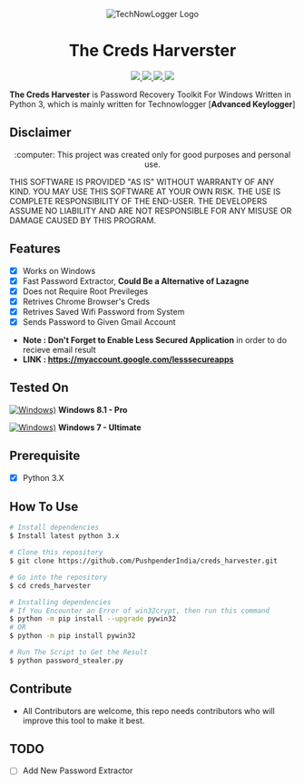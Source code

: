<p align="center">
  <img src="https://github.com/PushpenderIndia/creds_harvester/blob/master/img/Creds%20Harverter.png" alt="TechNowLogger Logo" />
</p>

<h1 align="center">The Creds Harverster</h1>
<p align="center">
    <a href="https://python.org">
    <img src="https://img.shields.io/badge/Python-3.7-green.svg">
  </a>
  <a href="https://github.com/PushpenderIndia/creds_harvester/blob/master/LICENSE">
    <img src="https://img.shields.io/badge/License-BSD%203-lightgrey.svg">
  </a>
  <a href="https://github.com/PushpenderIndia/creds_harvester/releases">
    <img src="https://img.shields.io/badge/Release-1.0-blue.svg">
  </a>
    <a href="https://github.com/PushpenderIndia/creds_harvester">
    <img src="https://img.shields.io/badge/Open%20Source-%E2%9D%A4-brightgreen.svg">
  </a>
</p>

           
**The Creds Harvester** is Password Recovery Toolkit For Windows Written in Python 3, which is mainly written for Technowlogger [**Advanced Keylogger**] 

## Disclaimer
<p align="center">
  :computer: This project was created only for good purposes and personal use.
</p>

THIS SOFTWARE IS PROVIDED "AS IS" WITHOUT WARRANTY OF ANY KIND. YOU MAY USE THIS SOFTWARE AT YOUR OWN RISK. THE USE IS COMPLETE RESPONSIBILITY OF THE END-USER. THE DEVELOPERS ASSUME NO LIABILITY AND ARE NOT RESPONSIBLE FOR ANY MISUSE OR DAMAGE CAUSED BY THIS PROGRAM.

## Features
- [x] Works on Windows
- [x] Fast Password Extractor, **Could Be a Alternative of Lazagne**
- [x] Does not Require Root Previleges
- [x] Retrives Chrome Browser's Creds
- [x] Retrives Saved Wifi Password from System
- [x] Sends Password to Given Gmail Account 

* **Note : Don't Forget to Enable Less Secured Application** in order to do recieve email result
* **LINK : https://myaccount.google.com/lesssecureapps**


## Tested On
[![Windows)](https://www.google.com/s2/favicons?domain=https://www.microsoft.com/en-in/windows/)](https://www.microsoft.com/en-in/windows/) **Windows 8.1 - Pro**

[![Windows)](https://www.google.com/s2/favicons?domain=https://www.microsoft.com/en-in/windows/)](https://www.microsoft.com/en-in/windows/) **Windows 7 - Ultimate**

## Prerequisite
- [x] Python 3.X

## How To Use 
```bash
# Install dependencies 
$ Install latest python 3.x

# Clone this repository
$ git clone https://github.com/PushpenderIndia/creds_harvester.git

# Go into the repository
$ cd creds_harvester

# Installing dependencies
# If You Encounter an Error of win32crypt, then run this command 
$ python -m pip install --upgrade pywin32  
# OR
$ python -m pip install pywin32  

# Run The Script to Get the Result
$ python password_stealer.py
```


## Contribute

* All Contributors are welcome, this repo needs contributors who will improve this tool to make it best.

## TODO

- [ ] Add New Password Extractor

